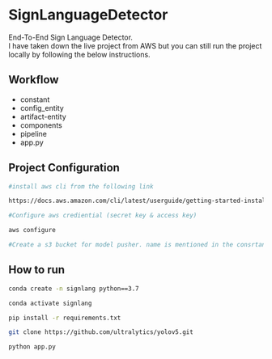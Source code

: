 # SignLanguageDetector
End-To-End Sign Language Detector. <br>
I have taken down the live project from AWS but you can still run the project locally by following the below instructions.

## Workflow

- constant
- config_entity
- artifact-entity
- components
- pipeline
- app.py

## Project Configuration 
```bash
#install aws cli from the following link

https://docs.aws.amazon.com/cli/latest/userguide/getting-started-install.html
```

```bash
#Configure aws crediential (secret key & access key)

aws configure
```


```bash
#Create a s3 bucket for model pusher. name is mentioned in the consrtant

```

## How to run
```bash
conda create -n signlang python==3.7
```
```bash
conda activate signlang
```

```bash
pip install -r requirements.txt
```

```bash
git clone https://github.com/ultralytics/yolov5.git
```
```bash
python app.py
```

